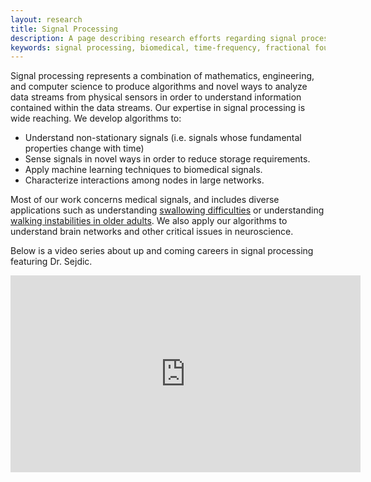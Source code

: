 ```yaml
---
layout: research
title: Signal Processing
description: A page describing research efforts regarding signal processing at the iMED lab at the University of Pittsburgh.
keywords: signal processing, biomedical, time-frequency, fractional fourier transform, wavelet, s-transform, short-time fourier transform, fuzzy logic, pattern recognition, classification, support vector machines, ervin sejdic, iMED, University of Pittsburgh
---
```


Signal processing represents a combination of mathematics, engineering, and computer science to produce algorithms and novel ways to analyze data streams from physical sensors in order to understand information contained within the data streams. Our expertise in signal processing is wide reaching. We develop algorithms to:  
- Understand non-stationary signals (i.e. signals whose fundamental properties change with time)  
- Sense signals in novel ways in order to reduce storage requirements.  
- Apply machine learning techniques to biomedical signals.  
- Characterize interactions among nodes in large networks.  

Most of our work concerns medical signals, and includes diverse applications such as understanding [swallowing difficulties]({{site.baseurl}}/research/dysphagia/) or understanding [walking instabilities in older adults]({{site.baseurl}}/research/gait-analysis/). We also apply our algorithms to understand brain networks and other critical issues in neuroscience.

Below is a video series about up and coming careers in signal processing featuring Dr. Sejdic.

<iframe width="560" height="315" src="https://www.youtube.com/embed/videoseries?list=PLcZOnmyqlalboVita4LlxDdgrq4l9NF9e" frameborder="0" allowfullscreen></iframe>
